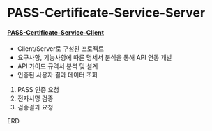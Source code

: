 # PASS-Certificate-Service-Server
#### [PASS-Certificate-Service-Client ](https://github.com/gkdbssla97/PASS-Certificate-Service-Client)
- Client/Server로 구성된 프로젝트
- 요구사항, 기능사항에 따른 명세서 분석을 통해 API 연동 개발
- API 가이드 규격서 분석 및 설계
- 인증된 사용자 결과 데이터 조회

1. PASS 인증 요청
2. 전자서명 검증
3. 검증결과 요청

ERD

